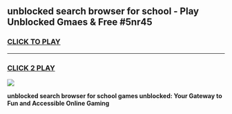
## unblocked search browser for school - Play Unblocked Gmaes & Free #5nr45
<h3>
<a href="https://news.freeplayer.one?title=unblocked_search_browser_for_school&ref=24F">CLICK TO PLAY</a></h3>
<hr>

<h3>
<a href="https://news.freeplayer.one?title=unblocked_search_browser_for_school&ref=24F">CLICK 2 PLAY</a>
  
</h3>

<a href="https://news.freeplayer.one?title=unblocked_search_browser_for_school&ref=24F/"><img src="https://clearcache.store/games.png"></a>


**unblocked search browser for school games unblocked: Your Gateway to Fun and Accessible Online Gaming**
